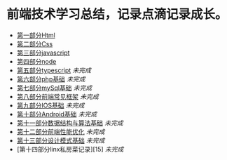 # 前端技术学习总结，记录点滴记录成长。

* [第一部分Html][1]
* [第二部分Css][2]
* [第三部分javascript][3]
* [第四部分node][4]
* [第五部分typescript][6] *未完成*
* [第六部分php基础][12] *未完成*
* [第七部分mySql基础][13] *未完成*
* [第八部分前端常见框架][7] *未完成*
* [第九部分IOS基础][8] *未完成*
* [第十部分Android基础][9] *未完成*
* [第十一部分数据结构与算法基础][10] *未完成*
* [第十二部分前端性能优化][11] *未完成*
* [第十三部分设计模式基础][14] *未完成*
* [第十四部分linx私房菜记录][15] *未完成*


[1]: https://github.com/MarsPen/-notes-summary/blob/master/html/exercises.md
[2]: https://github.com/MarsPen/-notes-summary/blob/master/css/index.md
[3]: https://github.com/MarsPen/-notes-summary/blob/master/javascript/index.md
[4]: https://github.com/MarsPen/-notes-summary/blob/master/node/index.md
[5]: https://github.com/MarsPen/notes-summary/blob/master/typescript/index.md
[6]: https://github.com/MarsPen/notes-summary/
[7]: https://github.com/MarsPen/notes-summary/
[8]: https://github.com/MarsPen/notes-summary/
[9]: https://github.com/MarsPen/notes-summary/ 
[10]: https://github.com/MarsPen/notes-summary/ 
[11]: https://github.com/MarsPen/notes-summary/
[12]: https://github.com/MarsPen/notes-summary/
[13]: https://github.com/MarsPen/notes-summary/ 
[14]: https://github.com/MarsPen/notes-summary/ 